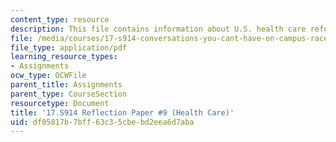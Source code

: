 ```yaml
---
content_type: resource
description: This file contains information about U.S. health care reform.
file: /media/courses/17-s914-conversations-you-cant-have-on-campus-race-ethnicity-gender-and-identity-spring-2012/df05817b7bff63c35cbebd2eea6d7aba_MIT17_S914S12_health4.pdf
file_type: application/pdf
learning_resource_types:
- Assignments
ocw_type: OCWFile
parent_title: Assignments
parent_type: CourseSection
resourcetype: Document
title: '17.S914 Reflection Paper #9 (Health Care)'
uid: df05817b-7bff-63c3-5cbe-bd2eea6d7aba
---
```

